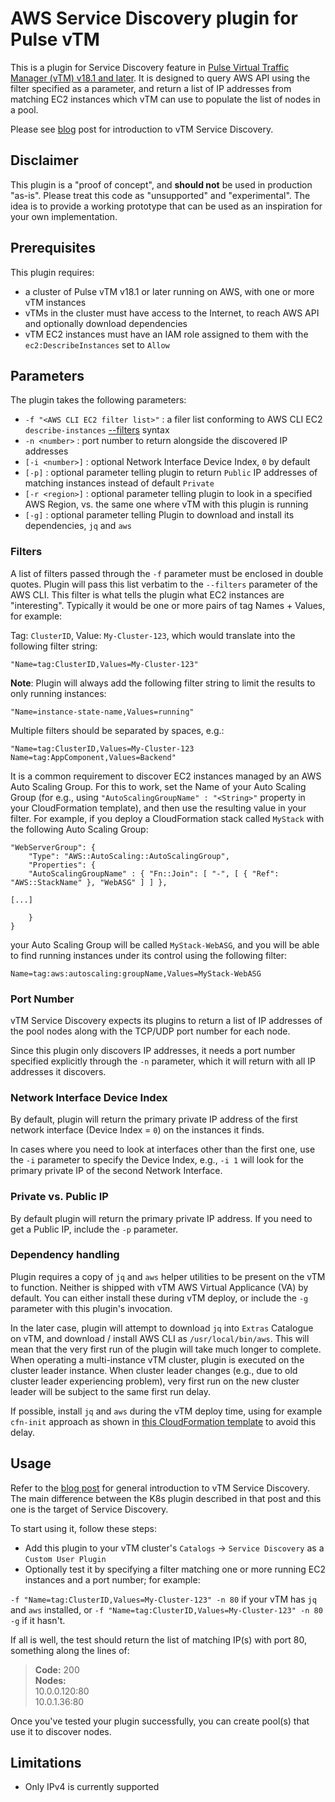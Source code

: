 # AWS Service Discovery plugin for Pulse vTM

This is a plugin for Service Discovery feature in [Pulse Virtual Traffic Manager (vTM) v18.1 and later](https://www.pulsesecure.net/vadc/). It is designed to query AWS API using the filter specified as a parameter, and return a list of IP addresses from matching EC2 instances which vTM can use to populate the list of nodes in a pool.

Please see [blog](https://telecomoccasionally.wordpress.com/2018/05/14/use-pulse-virtual-traffic-manager-to-route-traffic-to-kubernetes-pods) post for introduction to vTM Service Discovery.

## Disclaimer

This plugin is a "proof of concept", and **should not** be used in production "as-is". Please treat this code as "unsupported" and "experimental". The idea is to provide a working prototype that can be used as an inspiration for your own implementation.

## Prerequisites

This plugin requires:

- a cluster of Pulse vTM v18.1 or later running on AWS, with one or more vTM instances
- vTMs in the cluster must have access to the Internet, to reach AWS API and optionally download dependencies
- vTM EC2 instances must have an IAM role assigned to them with the `ec2:DescribeInstances` set to `Allow`

## Parameters

The plugin takes the following parameters:

- `-f "<AWS CLI EC2 filter list>"` : a filer list conforming to AWS CLI EC2 `describe-instances` [--filters](https://docs.aws.amazon.com/cli/latest/reference/ec2/describe-instances.html#options) syntax
- `-n <number>` : port number to return alongside the discovered IP addresses
- `[-i <number>]` : optional Network Interface Device Index, `0` by default
- `[-p]` : optional parameter telling plugin to return `Public` IP addresses of matching instances instead of default `Private`
- `[-r <region>]` : optional parameter telling plugin to look in a specified AWS Region, vs. the same one where vTM with this plugin is running
- `[-g]` : optional parameter telling Plugin to download and install its dependencies, `jq` and `aws`

### Filters

A list of filters passed through the `-f` parameter must be enclosed in double quotes. Plugin will pass this list verbatim to the `--filters` parameter of the AWS CLI. This filter is what tells the plugin what EC2 instances are "interesting". Typically it would be one or more pairs of tag Names + Values, for example:

Tag: `ClusterID`, Value: `My-Cluster-123`, which would translate into the following filter string:

`"Name=tag:ClusterID,Values=My-Cluster-123"`

**Note**: Plugin will always add the following filter string to limit the results to only running instances:

`"Name=instance-state-name,Values=running"`

Multiple filters should be separated by spaces, e.g.:

`"Name=tag:ClusterID,Values=My-Cluster-123 Name=tag:AppComponent,Values=Backend"`

It is a common requirement to discover EC2 instances managed by an AWS Auto Scaling Group. For this to work, set the Name of your Auto Scaling Group (for e.g., using `"AutoScalingGroupName" : "<String>"` property in your CloudFormation template), and then use the resulting value in your filter. For example, if you deploy a CloudFormation stack called `MyStack` with the following Auto Scaling Group:

```
"WebServerGroup": {
    "Type": "AWS::AutoScaling::AutoScalingGroup",
    "Properties": {
    "AutoScalingGroupName" : { "Fn::Join": [ "-", [ { "Ref": "AWS::StackName" }, "WebASG" ] ] },

[...]

    }
}
```

your Auto Scaling Group will be called `MyStack-WebASG`, and you will be able to find running instances under its control using the following filter:

`Name=tag:aws:autoscaling:groupName,Values=MyStack-WebASG`

### Port Number

vTM Service Discovery expects its plugins to return a list of IP addresses of the pool nodes along with the TCP/UDP port number for each node.

Since this plugin only discovers IP addresses, it needs a port number specified explicitly through the `-n` parameter, which it will return with all IP addresses it discovers.

### Network Interface Device Index

By default, plugin will return the primary private IP address of the first network interface (Device Index = `0`) on the instances it finds.

In cases where you need to look at interfaces other than the first one, use the `-i` parameter to specify the Device Index, e.g., `-i 1` will look for the primary private IP of the second Network Interface.

### Private vs. Public IP

By default plugin will return the primary private IP address. If you need to get a Public IP, include the `-p` parameter.

### Dependency handling

Plugin requires a copy of `jq` and `aws` helper utilities to be present on the vTM to function. Neither is shipped with vTM AWS Virtual Applicance (VA) by default. You can either install these during vTM deploy, or include the `-g` parameter with this plugin's invocation.

In the later case, plugin will attempt to download `jq` into `Extras` Catalogue on vTM, and download / install AWS CLI as `/usr/local/bin/aws`. This will mean that the very first run of the plugin will take much longer to complete. When operating a multi-instance vTM cluster, plugin is executed on the cluster leader instance. When cluster leader changes (e.g., due to old cluster leader experiencing problem), very first run on the new cluster leader will be subject to the same first run delay.

If possible, install `jq` and `aws` during the vTM deploy time, using for example `cfn-init` approach as shown in [this CloudFormation template](https://github.com/dkalintsev/vADC-CloudFormation/blob/v1.1.2/Template/vADC-ASG-Puppet.template#L728) to avoid this delay.

## Usage

Refer to the [blog post](https://telecomoccasionally.wordpress.com/2018/05/14/use-pulse-virtual-traffic-manager-to-route-traffic-to-kubernetes-pods) for general introduction to vTM Service Discovery. The main difference between the K8s plugin described in that post and this one is the target of Service Discovery.

To start using it, follow these steps:

- Add this plugin to your vTM cluster's `Catalogs` -> `Service Discovery` as a `Custom User Plugin`
- Optionally test it by specifying a filter matching one or more running EC2 instances and a port number; for example:

`-f "Name=tag:ClusterID,Values=My-Cluster-123" -n 80` if your vTM has `jq` and `aws` installed, or
`-f "Name=tag:ClusterID,Values=My-Cluster-123" -n 80 -g` if it hasn't.

If all is well, the test should return the list of matching IP(s) with port 80, something along the lines of:

> **Code:** 200  
**Nodes:**  
10.0.0.120:80  
10.0.1.36:80

Once you've tested your plugin successfully, you can create pool(s) that use it to discover nodes.

## Limitations

- Only IPv4 is currently supported
